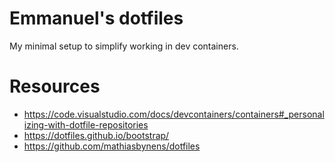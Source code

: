 # Emmanuel's dotfiles

My minimal setup to simplify working in dev containers.

# Resources

 * https://code.visualstudio.com/docs/devcontainers/containers#_personalizing-with-dotfile-repositories
 * https://dotfiles.github.io/bootstrap/
 * https://github.com/mathiasbynens/dotfiles
